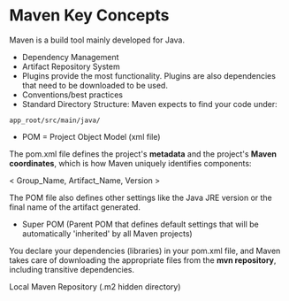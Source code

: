 # Maven Key Concepts


Maven is a build tool mainly developed for Java.

- Dependency Management
- Artifact Repository System
- Plugins provide the most functionality. Plugins are also
dependencies that need to be downloaded to be used.
- Conventions/best practices
- Standard Directory Structure:
Maven expects to find your code under:

```app_root/src/main/java/```

- POM = Project Object Model (xml file)

The pom.xml file defines the project's **metadata** and
the project's **Maven coordinates**, which is how Maven
uniquely identifies components:

\< Group_Name, Artifact_Name, Version \>

The POM file also defines other settings like the Java JRE
version or the final name of the artifact generated.

- Super POM (Parent POM that defines default settings that
will be automatically 'inherited' by all Maven projects)

You declare your dependencies (libraries) in your pom.xml
file, and Maven takes care of downloading the appropriate
files from the **mvn repository**, including transitive
dependencies.

Local Maven Repository (.m2 hidden directory)
